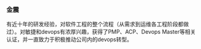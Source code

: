 ### 金震
有近十年的研发经验，对软件工程的整个流程（从需求到运维各工程阶段都做过）。对敏捷和devops有浓厚兴趣，获得了PMP、ACP、Devops Master等相关认证，并一直致力于积极推动公司内的devops转型。